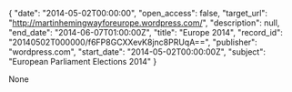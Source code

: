 {
  "date": "2014-05-02T00:00:00", 
  "open_access": false, 
  "target_url": "http://martinhemingwayforeurope.wordpress.com/", 
  "description": null, 
  "end_date": "2014-06-07T01:00:00Z", 
  "title": "Europe 2014", 
  "record_id": "20140502T000000/f6FP8GCXXevK8jnc8PRUqA==", 
  "publisher": "wordpress.com", 
  "start_date": "2014-05-02T00:00:00Z", 
  "subject": "European Parliament Elections 2014"
}

None